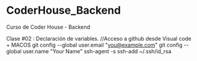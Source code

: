 # CoderHouse_Backend
Curso de Coder House - Backend

Clase #02 : Declaración de variables.
    //Acceso a github desde Visual code + MACOS
    git config --global user.email "you@example.com"
    git config --global user.name "Your Name"
    ssh-agent -s
    ssh-add ~/.ssh/id_rsa


